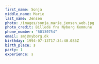 ```yaml
---
first_name: Sonja
middle_name: Marie
last_name: Jensen
photo: /images/sonja_marie_jensen_web.jpg
photo_credit: Billede fra Nyborg Kommune
phone_number: "60130754"
email: smj@nyborg.dk
birthday: 1994-07-13T17:34:40.085Z
birth_place: s
party: 1
experience: s
---
```

